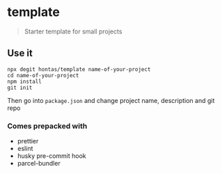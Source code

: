 # template

> Starter template for small projects

## Use it

```shell
npx degit hontas/template name-of-your-project
cd name-of-your-project
npm install
git init
```

Then go into `package.json` and change project name, description and git repo

### Comes prepacked with

- prettier
- eslint
- husky pre-commit hook
- parcel-bundler
